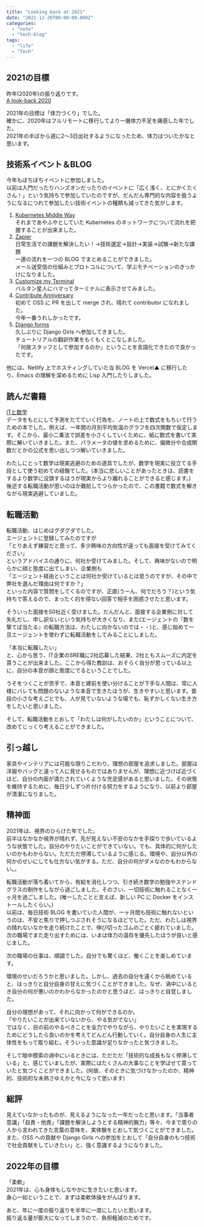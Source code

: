 ```yaml
---
title: "Looking back at 2021"
date: "2021-12-26T00:00:00.000Z"
categories: 
  - "note"
  - "tech-blog"
tags:
  - "life"
  - "Tech"
---
```

## 2021の目標
昨年(2020年)の振り返りです。  
[A look-back 2020](https://hugo.suwa3.me/post/2020-12-31-a-look-back-2020/)  
  
2021年の目標は「体力づくり」でした。  
確かに、2020年はフルリモートに移行してより一層体力不足を痛感した年でした。  
2021年の半ばから週に2〜3日出社するようになったため、体力はついたかなと思います。  
  
## 技術系イベント＆BLOG
今年もぼちぼちイベントに参加しました。  
以前は入門だったりハンズオンだったりのイベントに「広く浅く、とにかくたくさん！」という気持ちで参加していたのですが、だんだん専門的な内容を扱うようになるにつれて参加したい技術イベントの種類も減ってきた気がします。

1. [Kubernetes Middle Way](https://hugo.suwa3.me/post/2021-01-24-kubernetes_middle_way/)  
それまであやふやとしていた Kubernetes のネットワークについて流れを把握することが出来ました。  
2. [Zapier](https://hugo.suwa3.me/post/2021-05-01-zapier/)  
日常生活での課題を解決したい！→技術選定→設計→実装→試験→新たな課題  
一連の流れを一つの BLOG でまとめることができました。  
メール送受信の仕組みとプロトコルについて、学ぶモチベーションのきっかけになりました。  
3. [Customize my Terminal](https://hugo.suwa3.me/post/2021-05-03-customize_my_terminal/)  
バルタン星人にハマってターミナルに表示させてみました。  
4. [Contribute Anniversary](https://hugo.suwa3.me/post/2021-11-25-contribute_anniversary/)  
初めて OSS に PR を出して merge され、晴れて contributor になれました。  
今年一番うれしかったです。  
5. [Django forms](https://hugo.suwa3.me/post/2021-11-28-django_forms/)  
久しぶりに Django Girls へ参加してきました。  
チュートリアルの翻訳作業をもくもくとこなしました。  
「何故スタッフとして参加するのか」ということを言語化できたので良かったです。  
  
他には、Netlify 上でホスティングしていた当 BLOG を Vercel▲ に移行したり、Emacs の理解を深めるために Lisp 入門したりしました。  
## 読んだ書籍
[ITと数学](https://www.amazon.co.jp/dp/4297120666/ref=cm_sw_em_r_mt_dp_YYECSGJCBC63RSGTWX5C?_encoding=UTF8&psc=1)  
データをもとにして予測をたてていく行為を、ノートの上で数式をもちいて行うための本でした。例えば、一年間の月別平均気温のグラフを四次関数で仮定します。そこから、最小二乗法で誤差を小さくしていくために、紙に数式を書いて実際に解いていきました。また、パラメータの値を求めるために、偏微分や合成関数だとかの公式を思い出しつつ解いていきました。  
  
わたしにとって数学は現実逃避のための道具でしたが、数学を現実に役立てる手段として使う初めての経験でした。(本当に悲しいことがあったときは、読書をするより数学に没頭するほうが現実からより離れることができると感じます。)   
後述する転職活動が思いのほか難航してつらかったので、この書籍で数式を解きながら現実逃避していました。
## 転職活動
転職活動、はじめはグダグダでした。  
エージェントに登録してみたのですが  
「とりあえず練習だと思って、多少興味の方向性が違っても面接を受けてみてください」  
というアドバイスの通りに、何社か受けてみました。そして、興味がないので明らかに顔と態度に出てしまい、企業側も  
「エージェント経由ということは何社か受けているとは思うのですが、その中で弊社を選んだ理由は何ですか？」  
といった内容で質問をしてくるのですが、正直(うーん、何でだろう？)という気持ちで答えるので、まったく的を得ない回答で相手を困惑させたと思います。  
  
そういった面接を50社近く受けました。だんだんと、面接する企業側に対して失礼だし、申し訳ないという気持ちが大きくなり、また(エージェントの『数を撃てば当たる』の転職方法は、わたしに向かないのでは・・)と、感じ始めて一旦エージェントを使わずに転職活動をしてみることにしました。  
  
「本当に転職したい」  
と、心から思う、IT企業のSRE職に2社応募した結果、2社ともスムーズに内定を貰うことが出来ました。ここから得た教訓は、おそらく自分が思っている以上に、自分の本音が顔と態度にでるということでした。  
  
うそをつくことが苦手で、本音と建前を使い分けることが下手な人間は、常に人様にバレても問題のないような本音で生きたほうが、生きやすいと思います。普段の小さな考えごとでも、人が見ていないような場でも、恥ずかしくない生き方をしたいと思いました。  
  
そして、転職活動をとおして「わたしは何がしたいのか」ということについて、改めてじっくり考えることができました。

## 引っ越し
家具やインテリアには可能な限りこだわり、理想の部屋を追求しました。部屋は洋服やバッグと違って人に見せるものではありませんが、理想に近づけば近づくほど、自分の内面が満たされていくような充足感があると思いました。その状態を維持するために、毎日少しずつ片付ける努力をするようになり、以前より部屋が清潔になりました。


## 精神面
2021年は、視界のひらけた年でした。  
前半はなかなか視界が晴れず、先が見えない不安のなかを手探りで歩いているような状態でした。自分のやりたいことができていない。でも、具体的に何がしたいのかもわからない。ただただ停滞しているように感じる。環境や、自分以外の何かのせいにしても仕方ない気がする。ただ、自分の何がダメなのかもわからない。。  
  
転職活動が落ち着いてから、有給を消化しつつ、引き続き数学の勉強やステンドグラスの制作をしながら過ごしました。そのさい、一切技術に触れることなく一ヶ月を過ごしました。(唯一したことと言えば、新しい PC に Docker をインストールしたくらい。)  
以前は、毎日技術 BLOG を書いていた人間が、一ヶ月間も技術に触れないというのは、不安と焦りで押しつぶされそうになるほどでした。ただ、わたしは視界の晴れないなかを走り続けたことで、伸び切ったゴムのごとく疲れていました。次の職場でまた走り出すためには、いまは体力の温存を優先したほうが良いと感じました。  
  
次の職場の仕事は、順調でした。自分でも驚くほど、働くことを楽しめています。  
  
環境のせいだろうかと思いました。しかし、過去の自分を遠くから眺めていると、はっきりと自分自身の甘えに気づくことができました。なぜ、渦中にいるとき自分の何が悪いのかわからなかったのかと思うほど、はっきりと自覚しました。  
  
自分の理想があって、それに向かって何ができるのか。  
「やりたいことが出来ていないから、やる気がでない」  
ではなく、目の前のやるべきことを全力でやりながら、やりたいことを実現するためにどうしたら良いのかを考えてどんどん行動していく。自分自身の人生に主体性をもって取り組む。そういった意識が足りなかったと気づきました。  
  
そして暗中模索の渦中にいるときには、ただただ「技術的な成長もなく停滞している」と、感じていましたが、実際にはたくさんの大事なことを学ばせて貰っていたと気づくことができました。(何故、そのときに気づけなかったのか、精神的、技術的な未熟さゆえかと今になって思います)  

## 総評
見えていなかったものが、見えるようになった一年だったと思います。「当事者意識」「自責・他責」「課題を解決しようとする精神的腕力」等々、今まで周りの人から言われてきた言葉の意味を、実体験をとおして気づくことができました。  
また、OSS への貢献や Django Girls への参加をとおして「自分自身のもつ技術で社会貢献をしていきたい」と、強く意識するようになりました。  
  
## 2022年の目標
「柔軟」  
2021年は、心も身体もしなやかに生きたいと思います。  
身心一如ということで、まずは柔軟体操をがんばります。  
  
あと、年に一度の振り返りを半年に一度にしたいと思います。  
振り返る量が膨大になってしまうので、負担軽減のためです。

